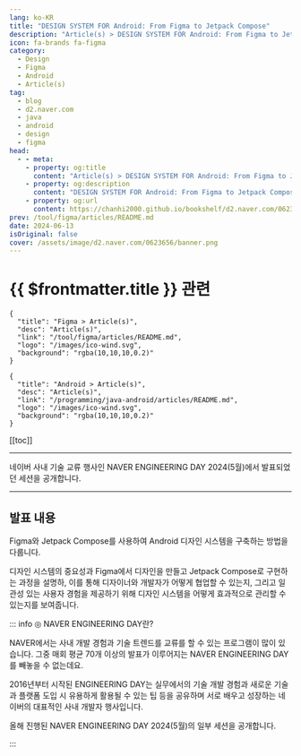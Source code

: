 ```yaml
---
lang: ko-KR
title: "DESIGN SYSTEM FOR Android: From Figma to Jetpack Compose"
description: "Article(s) > DESIGN SYSTEM FOR Android: From Figma to Jetpack Compose"
icon: fa-brands fa-figma
category: 
  - Design
  - Figma
  - Android
  - Article(s)
tag: 
  - blog
  - d2.naver.com
  - java
  - android
  - design
  - figma
head:  
  - - meta:
    - property: og:title
      content: "Article(s) > DESIGN SYSTEM FOR Android: From Figma to Jetpack Compose"
    - property: og:description
      content: "DESIGN SYSTEM FOR Android: From Figma to Jetpack Compose"
    - property: og:url
      content: https://chanhi2000.github.io/bookshelf/d2.naver.com/0623656.html
prev: /tool/figma/articles/README.md
date: 2024-06-13
isOriginal: false
cover: /assets/image/d2.naver.com/0623656/banner.png
---
```


# {{ $frontmatter.title }} 관련

```component VPCard
{
  "title": "Figma > Article(s)",
  "desc": "Article(s)",
  "link": "/tool/figma/articles/README.md",
  "logo": "/images/ico-wind.svg",
  "background": "rgba(10,10,10,0.2)"
}
```

```component VPCard
{
  "title": "Android > Article(s)",
  "desc": "Article(s)",
  "link": "/programming/java-android/articles/README.md",
  "logo": "/images/ico-wind.svg",
  "background": "rgba(10,10,10,0.2)"
}
```

[[toc]]

---

<SiteInfo
  name="DESIGN SYSTEM FOR Android: From Figma to Jetpack Compose | NAVER D2"
  desc="DESIGN SYSTEM FOR Android: From Figma to Jetpack Compose"
  url="https://d2.naver.com/helloworld/0623656"
  logo="/assets/image/d2.naver.com/favicon.ico"
  preview="/assets/image/d2.naver.com/0623656/banner.png"/>

네이버 사내 기술 교류 행사인 NAVER ENGINEERING DAY 2024(5월)에서 발표되었던 세션을 공개합니다.

<!-- 
https://tv.naver.com/embed/53719272?autoPlay=true 
TODO: find Youtube
-->

---

## 발표 내용

Figma와 Jetpack Compose를 사용하여 Android 디자인 시스템을 구축하는 방법을 다룹니다. 

디자인 시스템의 중요성과 Figma에서 디자인을 만들고 Jetpack Compose로 구현하는 과정을 설명하, 이를 통해 디자이너와 개발자가 어떻게 협업할 수 있는지, 그리고 일관성 있는 사용자 경험을 제공하기 위해 디자인 시스템을 어떻게 효과적으로 관리할 수 있는지를 보여줍니다.

<SiteInfo
  name="Material 3 Design Kit (Community) – Figma"
  desc="Created with Figma"
  url="https://figma.com/file/nVZK2STszk2ehH0xN3kxcW/Material-3-Design-Kit-(Community)?type=design&node-id=49823%3A12142&mode=design&t=Kr4MbBoxSsSkbWun-1"
  logo="https://static.figma.com/app/icon/1/favicon.png"
  preview="https://www.figma.com/file/nVZK2STszk2ehH0xN3kxcW/thumbnail?ver=thumbnails/b2819f8a-9264-49be-9b54-09cda8f7edce"/>

::: info ◎ NAVER ENGINEERING DAY란?

NAVER에서는 사내 개발 경험과 기술 트렌드를 교류를 할 수 있는 프로그램이 많이 있습니다. 그중 매회 평균 70개 이상의 발표가 이루어지는 NAVER ENGINEERING DAY를 빼놓을 수 없는데요. 

2016년부터 시작된 ENGINEERING DAY는 실무에서의 기술 개발 경험과 새로운 기술과 플랫폼 도입 시 유용하게 활용될 수 있는 팁 등을 공유하며 서로 배우고 성장하는 네이버의 대표적인 사내 개발자 행사입니다.

올해 진행된 NAVER ENGINEERING DAY 2024(5월)의 일부 세션을 공개합니다.

:::
